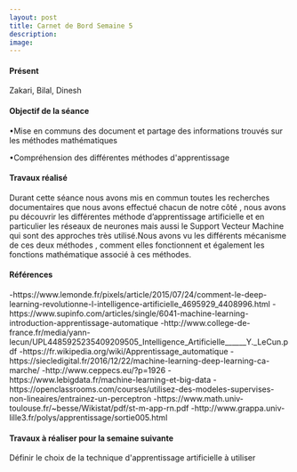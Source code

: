 ```yaml
---
layout: post
title: Carnet de Bord Semaine 5
description:
image:
---
```


<div class="box">
<h4>Présent</h4>
Zakari, Bilal, Dinesh

<h4>Objectif de la séance</h4>
•Mise en communs des document et partage des informations trouvés sur les méthodes mathématiques

•Compréhension des différentes méthodes d'apprentissage

<h4>Travaux réalisé</h4>
Durant cette séance nous avons mis en commun  toutes les recherches documentaires que nous avons effectué chacun de notre côté , nous avons pu découvrir les différentes méthode d’apprentissage artificielle et en particulier les réseaux de neurones mais aussi le Support Vecteur Machine qui sont des approches très utilisé.Nous avons vu les différents mécanisme de ces deux méthodes , comment elles fonctionnent et également les fonctions mathématique associé à ces méthodes.
<h4>Références</h4>
-https://www.lemonde.fr/pixels/article/2015/07/24/comment-le-deep-learning-revolutionne-l-intelligence-artificielle_4695929_4408996.html
-https://www.supinfo.com/articles/single/6041-machine-learning-introduction-apprentissage-automatique
-http://www.college-de-france.fr/media/yann-lecun/UPL4485925235409209505_Intelligence_Artificielle______Y._LeCun.pdf
-https://fr.wikipedia.org/wiki/Apprentissage_automatique
-https://siecledigital.fr/2016/12/22/machine-learning-deep-learning-ca-marche/
 -http://www.ceppecs.eu/?p=1926
-https://www.lebigdata.fr/machine-learning-et-big-data
-https://openclassrooms.com/courses/utilisez-des-modeles-supervises-non-lineaires/entrainez-un-perceptron
-https://www.math.univ-toulouse.fr/~besse/Wikistat/pdf/st-m-app-rn.pdf
-http://www.grappa.univ-lille3.fr/polys/apprentissage/sortie005.html

<h4>Travaux à réaliser pour la semaine suivante</h4>

Définir le choix de la technique d'apprentissage artificielle à utiliser

</div>
